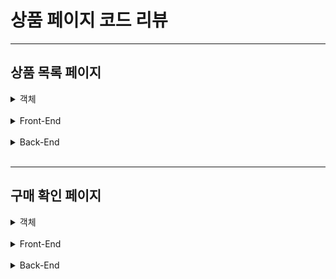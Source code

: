 상품 페이지 코드 리뷰
==================

***    

상품 목록 페이지
---------------
  <details>
  <summary>객체</summary>
  <div markdown="1">
    
## Dto, Entity

  </div>
  </details>
  
<br/>




  <details>
  <summary>Front-End</summary>
  <div markdown="1">
    
## Front-End 코드

### 요청 코드
```javascript
const [ oldSearchData, setOldSearchData ] = useState({
    petTypeName: type,
    productCategoryName: !!category ? category : 'all',
    searchOption: "all",
    searchValue: "",
    sortOption: "name",
    pageIndex: 1
});

const [ searchData, setSearchData ] = useState({
    petTypeName: type,
    productCategoryName: !!category ? category : 'all',
    searchOption: "all",
    searchValue: "",
    sortOption: "name",
    pageIndex: 1
});

const getProducts = useQuery(["getProducts"], async () => {
    try {
        const response = getAllProductsApi(searchData);
        return await response
    } catch(error) {
        console.log(error)
    }
}, {
    retry: 0,
    refetchOnWindowFocus: false,
    onSuccess: response => {
        setOldSearchData(searchData)
        setProducts(response?.data)
    }
})

const getProductsPagenation = useQuery(["getProductsPageNation"], async () => {
    try {
        const response = getProductsCountApi(searchData);
        return response;
    } catch (error) {
        console.error("Error in getProductsCountApi:", error);
        throw error;
    }
},
{
    retry: 0,
    refetchOnWindowFocus: false,
    onSuccess: response => {
        const respLastPage = getLastPage(response?.data, 12);
        setLastPage(respLastPage)
        const respStartIndex = getStartIndex(currentPage)
        setStartIndex(respStartIndex)
        const respEndIndex = getEndIndex(respStartIndex, respLastPage);
        setEndIndex(respEndIndex)
        const respTotalPageIndex = getTotalPageIndex(respStartIndex, respEndIndex)
        setTotalPageIndex(respTotalPageIndex)
    }
})
```
- 랜더링 시 요청에 검색 객체를 담아서 조건에 일치하는 상품 정보와 pagenation에 필요한 데이터를 받아온다.<br>그리고 페이지 변경 시 다른 검색 조건들과 충돌을 방지하기 위해 기존 검색 조건을 oldSearchData에 저장해 둔다.

<br>

### 화면 출력 코드
```javascript
return (
  <RootContainer>
      <div css={S.SLayout}>
          <div css={S.SSubContainer}>
              <div css={S.SSelectBox}>
                  <select 
                      options={sortOptions}
                      onChange={handleSortOptionChange}>
                          {sortOptions.map(option => {
                              return <option name='sortOption' key={option.label} value={option.value}>{option.label}</option>
                          })}
                  </select> 
                  <input type="text" name='value' onKeyDown={handleOnKeyPress} onChange={handleSearchInputChange} value={searchInput}/>
                  <button onClick={handleSearchButtonClick}>검색</button>
              </div>
          </div>
          <div css={S.SProductContainer}>
              {!getProducts.isLoading && getProducts?.data?.data.map((product) => {
                  return  <div css={S.SProductBox} key={product.productMstId} >
                              <ul>
                                  <li onClick={handleProductOnclick}>
                                      <img id={product.productMstId} src={product.productThumbnailUrl} alt="" />
                                      <h3>{product.productName}</h3>
                                      <p>
                                          가격 : {product.tempStock <= 0 ? "품절" : product.minPrice?.slice(4, product.minPrice.lastIndexOf())}
                                      </p>
                                  </li>
                              </ul>
                          </div>
              })}
          </div>
          <div css={S.SPageButtonBox}>
              <button
                  onClick={() => handlePageClick(searchData.pageIndex - 1)}
                  disabled={currentPage === 1}
                  >
                      {"<"}
              </button>

              {totalPageIndex.map((page, index) => (
                  <button 
                      css={currentPage === page ? S.selectedPageButton : S.PageButton}
                      name="totalPageIndex"
                      onClick={() => handlePageClick(page)}
                      key={index}>
                      {page}
                  </button>
              ))}

              <button
                  onClick={() => handlePageClick(searchData.pageIndex + 1)}
                  disabled={currentPage === lastPage}
                  >
                      {">"}
              </button>
          </div>
      </div>
  </RootContainer>
);
```
- 
  </div>
  </details>
  
<br/>



  <details>
  <summary>Back-End</summary>
  <div markdown="1">
    
## Back-End 코드

**Controller**
```java
@GetMapping("api/products/minmax")
public ResponseEntity<?> searchProductsWithMinPriceAndMaxPrice(SearchMasterProductReqDto searchMasterProductReqDto) {
    return ResponseEntity.ok().body(productService.searchProductsWithMinPriceAndMaxPrice(searchMasterProductReqDto));
}

@GetMapping("api/products/count")
public ResponseEntity<?> getCountOfSearchedProducts(SearchMasterProductReqDto searchMasterProductReqDto) {
    return ResponseEntity.ok().body(productService.getCountOfSearchedProducts(searchMasterProductReqDto));
}
```


  </div>
  </details>
  
<br/>





***    


구매 확인 페이지
---------------

  <details>
  <summary>객체</summary>
  <div markdown="1">
    
## Dto, Entity

  </div>
  </details>
  
<br/>




  <details>
  <summary>Front-End</summary>
  <div markdown="1">
    
## Front-End 코드


  </div>
  </details>
  
<br/>



  <details>
  <summary>Back-End</summary>
  <div markdown="1">
    
## Back-End 코드

**Controller**

  </div>
  </details>
  
<br/>
